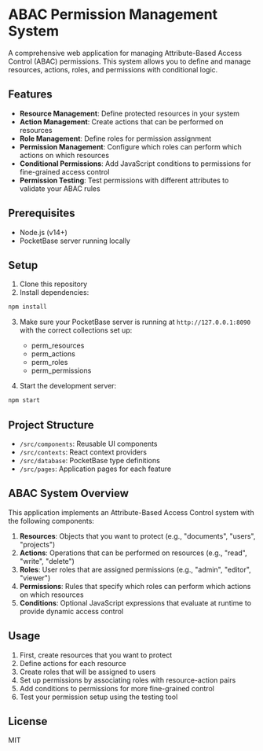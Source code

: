 # ABAC Permission Management System

A comprehensive web application for managing Attribute-Based Access Control (ABAC) permissions. This system allows you to define and manage resources, actions, roles, and permissions with conditional logic.

## Features

- **Resource Management**: Define protected resources in your system
- **Action Management**: Create actions that can be performed on resources
- **Role Management**: Define roles for permission assignment
- **Permission Management**: Configure which roles can perform which actions on which resources
- **Conditional Permissions**: Add JavaScript conditions to permissions for fine-grained access control
- **Permission Testing**: Test permissions with different attributes to validate your ABAC rules

## Prerequisites

- Node.js (v14+)
- PocketBase server running locally

## Setup

1. Clone this repository
2. Install dependencies:

```bash
npm install
```

3. Make sure your PocketBase server is running at `http://127.0.0.1:8090` with the correct collections set up:
   - perm_resources
   - perm_actions
   - perm_roles
   - perm_permissions

4. Start the development server:

```bash
npm start
```

## Project Structure

- `/src/components`: Reusable UI components
- `/src/contexts`: React context providers
- `/src/database`: PocketBase type definitions
- `/src/pages`: Application pages for each feature

## ABAC System Overview

This application implements an Attribute-Based Access Control system with the following components:

1. **Resources**: Objects that you want to protect (e.g., "documents", "users", "projects")
2. **Actions**: Operations that can be performed on resources (e.g., "read", "write", "delete")
3. **Roles**: User roles that are assigned permissions (e.g., "admin", "editor", "viewer")
4. **Permissions**: Rules that specify which roles can perform which actions on which resources
5. **Conditions**: Optional JavaScript expressions that evaluate at runtime to provide dynamic access control

## Usage

1. First, create resources that you want to protect
2. Define actions for each resource
3. Create roles that will be assigned to users
4. Set up permissions by associating roles with resource-action pairs
5. Add conditions to permissions for more fine-grained control
6. Test your permission setup using the testing tool

## License

MIT
